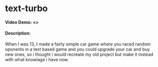 # text-turbo

#### Video Demo: <>

#### Description:

When I was 13, I made a fairly simple car game where you raced random oponents
in a text based game and you could upgrade your car and buy new ones, so i thought i would
recreate my old project but make it instead with what knowlage i have now.
